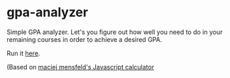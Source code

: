 gpa-analyzer
============

Simple GPA analyzer. Let's you figure out how well you need to do in your remaining courses in order
to achieve a desired GPA.

Run it [here](http://tzaffi.github.io/gpa-analyzer/).

(Based on [maciej mensfeld's Javascript calculator](https://github.com/mensfeld/bootstrap-calculator)
